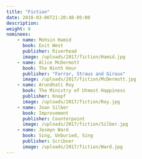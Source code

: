 ```yaml
---
title: "Fiction"
date: 2018-03-06T21:20:48-05:00
description:
weight: 6
nominees:
    - name: Mohsin Hamid
      book: Exit West
      publisher: Riverhead
      image: /uploads/2017/fiction/Hamid.jpg 
    - name: Alice McDermott
      book: The Ninth Hour
      publisher: "Farrar, Straus and Giroux"
      image: /uploads/2017/fiction/McDermott.jpg     
    - name: Arundhati Roy
      book: The Ministry of Utmost Happiness
      publisher: Knopf
      image: /uploads/2017/fiction/Roy.jpg 
    - name: Joan Silber
      book: Improvement
      publisher: Counterpoint
      image: /uploads/2017/fiction/Silber.jpg     
    - name: Jesmyn Ward
      book: Sing, Unburied, Sing
      publisher: Scribner
      image: /uploads/2017/fiction/Ward.jpg 
---
```

